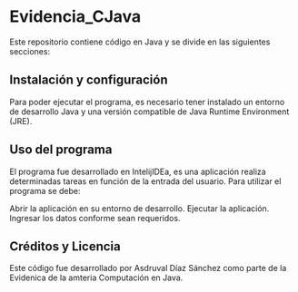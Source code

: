 # Evidencia_CJava

Este repositorio contiene código en Java y se divide en las siguientes secciones:

## Instalación y configuración
Para poder ejecutar el programa, es necesario tener instalado un entorno de desarrollo Java y una versión compatible de Java Runtime Environment (JRE).

## Uso del programa
El programa fue desarrollado en IntelijIDEa, es una aplicación realiza determinadas tareas en función de la entrada del usuario.
Para utilizar el programa se debe: 

Abrir la aplicación en su entorno de desarrollo.
Ejecutar la aplicación.
Ingresar los datos conforme sean requeridos.

## Créditos y Licencia
Este código fue desarrollado por Asdruval Díaz Sánchez como parte de la Evidenica de la amteria Computación en Java.
